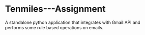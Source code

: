 # Tenmiles---Assignment
A standalone python application that integrates with Gmail API and performs some rule based operations on emails.
